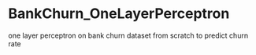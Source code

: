 # BankChurn_OneLayerPerceptron

one layer perceptron on bank churn dataset from scratch to predict churn rate
